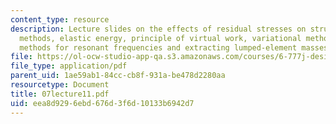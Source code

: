 ```yaml
---
content_type: resource
description: Lecture slides on the effects of residual stresses on structures, energy
  methods, elastic energy, principle of virtual work, variational methods, and Rayleigh-Ritz
  methods for resonant frequencies and extracting lumped-element masses for structures.
file: https://ol-ocw-studio-app-qa.s3.amazonaws.com/courses/6-777j-design-and-fabrication-of-microelectromechanical-devices-spring-2007/eea8d9296ebd676d3f6d10133b6942d7_07lecture11.pdf
file_type: application/pdf
parent_uid: 1ae59ab1-84cc-cb8f-931a-be478d2280aa
resourcetype: Document
title: 07lecture11.pdf
uid: eea8d929-6ebd-676d-3f6d-10133b6942d7
---
```

